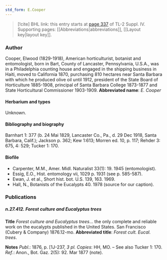 ```yaml
---
std_form: E.Cooper
---
```


> [!cite] BHL link: this entry starts at [page 337](https://www.biodiversitylibrary.org/page/33266014) of TL-2 Suppl. IV.
> Supporting pages: [[Abbreviations|abbreviations]], [[Layout key|layout key]].

### Author

Cooper, Elwood (1829-1918), American horticulturist, botanist and entomologist, born in Bart, County of Lancaster, Pennsylvania, U.S.A., was in a Philadelphia counting house and engaged in the shipping business in Haiti, moved to California 1870, purchasing 810 hectares near Santa Barbara with which he produced olive oil until 1912, president of the State Board of Horticulture 1885-1908, principal of Santa Barbara College 1873-1877 and State Horticultural Commissioner 1903-1909. 
**Abbreviated name**: *E. Cooper*

#### Herbarium and types

Unknown.

#### Bibliography and biography

Barnhart 1: 377 (b. 24 Mai 1829, Lancaster Co., Pa., d. 29 Dec 1918, Santa Barbara, Calif.); Jackson p. 362; Kew 1:613; Morren ed. 10, p. 117; Rehder 3: 675, 4: 529; Tucker 1: 170.

#### Biofile

- Carpenter, M.M., Amer. Midl. Naturalist 33(1): 19. 1945 (entomologist).
- Essig, E.O., Hist. entomology vii, 1029 p. 1931 (see p. 585-587).
- Ewan, J. et al., Short hist. bot. U.S. 139, 163. 1969.
- Hall, N., Botanists of the Eucalypts 40. 1978 (source for our caption).

### Publications

##### n.27.412. Forest culture and Eucalyptus trees

**Title**
*Forest culture and Eucalyptus trees*... the only complete and reliable work on the eucalypts published in the United States. San Francisco (Cubery & Company) 1876.12-mo.
**Abbreviated title**: *Forest cult. Eucal. trees*.

**Notes**
*Publ*.: 1876, p. \[1J-237, *3 pl. Copies*: HH, MO. – See also Tucker 1: 170.
*Ref*.: Anon., Bot. Gaz. 2(5): 92. Mar 1877 (note).

